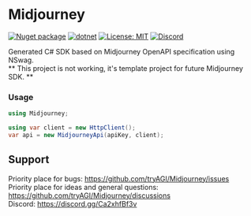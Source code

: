# Midjourney

[![Nuget package](https://img.shields.io/nuget/vpre/Midjourney)](https://www.nuget.org/packages/Midjourney/)
[![dotnet](https://github.com/tryAGI/Midjourney/actions/workflows/dotnet.yml/badge.svg?branch=main)](https://github.com/tryAGI/Midjourney/actions/workflows/dotnet.yml)
[![License: MIT](https://img.shields.io/github/license/tryAGI/Midjourney)](https://github.com/tryAGI/Midjourney/blob/main/LICENSE.txt)
[![Discord](https://img.shields.io/discord/1115206893015662663?label=Discord&logo=discord&logoColor=white&color=d82679)](https://discord.gg/Ca2xhfBf3v)

Generated C# SDK based on Midjourney OpenAPI specification using NSwag.  
** This project is not working, it's template project for future Midjourney SDK. **

### Usage
```csharp
using Midjourney;

using var client = new HttpClient();
var api = new MidjourneyApi(apiKey, client);
```

## Support

Priority place for bugs: https://github.com/tryAGI/Midjourney/issues  
Priority place for ideas and general questions: https://github.com/tryAGI/Midjourney/discussions  
Discord: https://discord.gg/Ca2xhfBf3v  